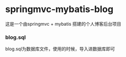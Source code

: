 # springmvc-mybatis-blog
这是一个由springmvc + mybatis 搭建的个人博客后台项目 

### blog.sql

blog.sql为数据库文件，使用的时候，导入进数据库即可
